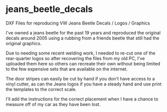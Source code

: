 # jeans_beetle_decals
DXF Files for reproducing VW Jeans Beetle Decals / Logos / Graphics

I've owned a jeans beetle for the past 19 years and reproduced the original decals around 2005 using a rubbing from a friends beetle that still had the original graphics.

Due to needing some recent welding work, I needed to re-cut one of the rear-quarter logos so after recovering the files from my old PC, I've uploaded them here so others can recreate their own without being limited to the few expensive sets that are available on the internet.

The door stripes can easily be cut by hand if you don't have access to a vinyl cutter, as can the Jeans logos if you have a steady hand and use print the templates to the correct scale.

I'll add the instructions for the correct placement when I have a chance to measure off of my car as they have been lost.
